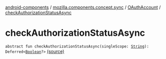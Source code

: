 [android-components](../../index.md) / [mozilla.components.concept.sync](../index.md) / [OAuthAccount](index.md) / [checkAuthorizationStatusAsync](./check-authorization-status-async.md)

# checkAuthorizationStatusAsync

`abstract fun checkAuthorizationStatusAsync(singleScope: `[`String`](https://kotlinlang.org/api/latest/jvm/stdlib/kotlin/-string/index.html)`): Deferred<`[`Boolean`](https://kotlinlang.org/api/latest/jvm/stdlib/kotlin/-boolean/index.html)`?>` [(source)](https://github.com/mozilla-mobile/android-components/blob/master/components/concept/sync/src/main/java/mozilla/components/concept/sync/OAuthAccount.kt#L42)